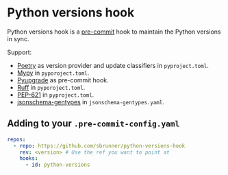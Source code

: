 # Python versions hook

Python versions hook is a [pre-commit](https://pre-commit.com/) hook to maintain the Python versions in sync.

Support:

- [Poetry](https://python-poetry.org/) as version provider and update classifiers in `pyproject.toml`.
- [Mypy](https://mypy.readthedocs.io/en/stable/) in `pyporoject.toml`.
- [Pyupgrade](https://pypi.org/project/pyupgrade/) as pre-commit hook.
- [Ruff](https://docs.astral.sh/ruff/) in `pyporoject.toml`.
- [PEP-621](https://peps.python.org/pep-0621/) in `pyproject.toml`.
- [jsonschema-gentypes](https://developer.mend.io/github/sbrunner/jsonschema-gentypes) in `jsonschema-gentypes.yaml`.

## Adding to your `.pre-commit-config.yaml`

```yaml
repos:
  - repo: https://github.com/sbrunner/python-versions-hook
    rev: <version> # Use the ref you want to point at
    hooks:
      - id: python-versions
```
